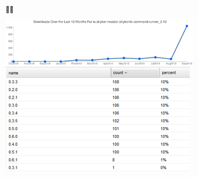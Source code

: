 ### 🤷‍♂️

![downloads-2](../../img/stryker4s/command-runner-downloads.png)
![downloads-3](../../img/stryker4s/command-runner-per-version.png)
